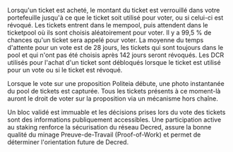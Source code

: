 Lorsqu'un ticket est acheté, le montant du ticket est verrouillé dans votre portefeuille jusqu'à ce que le ticket soit utilisé pour voter, ou si celui-ci est révoqué.
Les tickets entrent dans le mempool, puis attendent dans le ticketpool où ils sont choisis aléatoirement pour voter.
Il y a 99,5 % de chances qu'un ticket sera appelé pour voter. La moyenne du temps d'attente pour un vote est de 28 jours, les tickets qui sont toujours dans le pool et qui n'ont pas été choisis après 142 jours seront révoqués.
Les DCR utilisés pour l'achat d'un ticket sont débloqués lorsque le ticket est utilisé pour un vote ou si le ticket est révoqué.

Lorsque le vote sur une proposition Politeia débute, une photo instantanée du pool de tickets est capturée.
Tous les tickets présents à ce moment-là auront le droit de voter sur la proposition via un mécanisme hors chaîne.

Un bloc validé est immuable et les décisions prises lors du vote des tickets sont des informations publiquement accessibles.
Une participation active au staking renforce la sécurisation du réseau Decred, assure la bonne qualité du minage Preuve-de-Travail (Proof-of-Work) et permet de déterminer l'orientation future de Decred.
